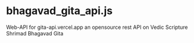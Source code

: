 # bhagavad_gita_api.js
Web-API for gita-api.vercel.app an opensource rest API on Vedic Scripture Shrimad Bhagavad Gita

